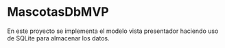 # MascotasDbMVP
En este proyecto se implementa el modelo vista presentador haciendo uso de SQLite para almacenar los datos.
